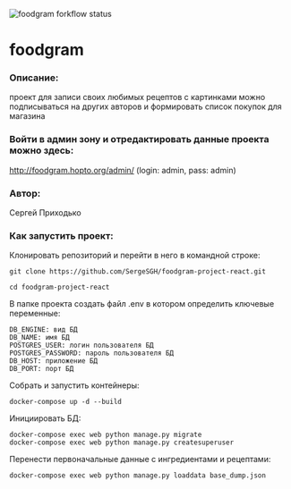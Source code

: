 ![foodgram forkflow status](https://github.com/SergeSGH/foodgram-project-react/workflows/foodgram_workflow/badge.svg)
# foodgram
### Описание:
проект для записи своих любимых рецептов с картинками
можно подписываться на других авторов и формировать список покупок для магазина

### Войти в админ зону и отредактировать данные проекта можно здесь:
http://foodgram.hopto.org/admin/ (login: admin, pass: admin)

### Автор:
Сергей Приходько

### Как запустить проект: 

Клонировать репозиторий и перейти в него в командной строке:
```
git clone https://github.com/SergeSGH/foodgram-project-react.git
```
```
cd foodgram-project-react
```
В папке проекта создать файл .env в котором определить ключевые переменные:  
```
DB_ENGINE: вид БД
DB_NAME: имя БД
POSTGRES_USER: логин пользователя БД
POSTGRES_PASSWORD: пароль пользователя БД
DB_HOST: приложение БД 
DB_PORT: порт БД
```
Собрать и запустить контейнеры:
```
docker-compose up -d --build
```

Инициировать БД:
```
docker-compose exec web python manage.py migrate
docker-compose exec web python manage.py createsuperuser
```
Перенести первоначальные данные с ингредиентами и рецептами:
```
docker-compose exec web python manage.py loaddata base_dump.json
```